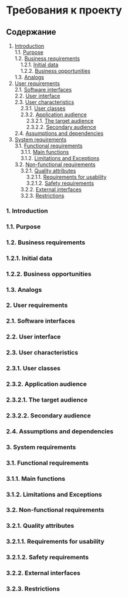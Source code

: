 # Требования к проекту
## Содержание
1. [Introduction](#P1)  
1.1. [Purpose](#P1.1)  
1.2. [Business requirements](#P1.2)  
&nbsp;&nbsp;&nbsp;&nbsp;1.2.1. [Initial data](#P1.2.1)  
&nbsp;&nbsp;&nbsp;&nbsp;1.2.2. [Business opportunities](#P1.2.2)  
1.3. [Analogs](#P1.3)  
2. [User requirements](#P2)  
2.1. [Software interfaces](#P2.1)  
2.2. [User interface](#P2.2)  
2.3. [User characteristics](#P2.3)  
&nbsp;&nbsp;&nbsp;&nbsp;2.3.1. [User classes](#P2.3.1)  
&nbsp;&nbsp;&nbsp;&nbsp;2.3.2. [Application audience](#P2.3.2)  
&nbsp;&nbsp;&nbsp;&nbsp;&nbsp;&nbsp;&nbsp;&nbsp;2.3.2.1. [The target audience](#P2.3.2.1)  
&nbsp;&nbsp;&nbsp;&nbsp;&nbsp;&nbsp;&nbsp;&nbsp;2.3.2.2. [Secondary audience](#P2.3.2.2)  
2.4. [Assumptions and dependencies](#P2.4)  
3. [System requirements](#P3)  
3.1. [Functional requirements](#P3.1)  
&nbsp;&nbsp;&nbsp;&nbsp;3.1.1. [Main functions](#P3.1.1)   
&nbsp;&nbsp;&nbsp;&nbsp;3.1.2. [Limitations and Exceptions](#P3.1.2)  
3.2. [Non-functional requirements](#P3.2)  
&nbsp;&nbsp;&nbsp;&nbsp;3.2.1. [Quality attributes](#P3.2.1)  
&nbsp;&nbsp;&nbsp;&nbsp;&nbsp;&nbsp;&nbsp;&nbsp;3.2.1.1. [Requirements for usability](#P3.2.1.1)  
&nbsp;&nbsp;&nbsp;&nbsp;&nbsp;&nbsp;&nbsp;&nbsp;3.2.1.2. [Safety requirements](#P3.2.1.2)  
&nbsp;&nbsp;&nbsp;&nbsp;3.2.2. [External interfaces](#P3.2.2)  
&nbsp;&nbsp;&nbsp;&nbsp;3.2.3. [Restrictions](#P3.2.3)

### 1. Introduction

### 1.1. Purpose

### 1.2. Business requirements

### 1.2.1. Initial data
    
### 1.2.2. Business opportunities
    
### 1.3. Analogs

### 2. User requirements

### 2.1. Software interfaces

### 2.2. User interface

### 2.3. User characteristics

### 2.3.1. User classes
    
### 2.3.2. Application audience
    
### 2.3.2.1. The target audience
        
### 2.3.2.2. Secondary audience
        
### 2.4. Assumptions and dependencies

### 3. System requirements

### 3.1. Functional requirements

### 3.1.1. Main functions
        
### 3.1.2. Limitations and Exceptions
    
### 3.2. Non-functional requirements

### 3.2.1. Quality attributes
    
### 3.2.1.1. Requirements for usability
        
### 3.2.1.2. Safety requirements
        
### 3.2.2. External interfaces
    
### 3.2.3. Restrictions

